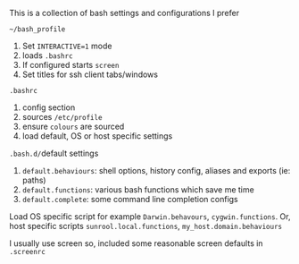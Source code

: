 This is a collection of bash settings and configurations I prefer

`~/bash_profile` 

1. Set `INTERACTIVE=1` mode
2. loads `.bashrc`
3. If configured starts `screen`
4. Set titles for ssh client tabs/windows


`.bashrc`

1. config section
2. sources `/etc/profile` 
3. ensure `colours` are sourced
4. load default, OS or host specific settings


`.bash.d/`default settings

1. `default.behaviours`: shell options, history config, aliases and exports (ie: paths) 
2. `default.functions`: various bash functions which save me time
3. `default.complete`: some command line completion configs


Load OS specific script for example `Darwin.behavours`, `cygwin.functions`.
Or, host specific scripts `sunrool.local.functions`, `my_host.domain.behaviours`
 
I usually use screen so, included some reasonable screen defaults in `.screenrc`     


 


